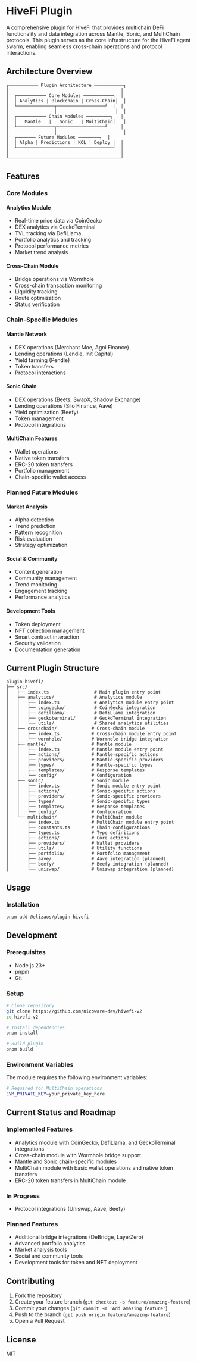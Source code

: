 # HiveFi Plugin

A comprehensive plugin for HiveFi that provides multichain DeFi functionality and data integration across Mantle, Sonic, and MultiChain protocols. This plugin serves as the core infrastructure for the HiveFi agent swarm, enabling seamless cross-chain operations and protocol interactions.

## Architecture Overview

```
┌─────────── Plugin Architecture ───────────┐
│                                          │
│  ┌─────────── Core Modules ───────────┐  │
│  │ Analytics | Blockchain | Cross-Chain│  │
│  └──────────────┬──────────────────┘  │  │
│                 │                      │  │
│  ┌─────────── Chain Modules ─────────┐   │
│  │   Mantle   |   Sonic   | MultiChain│   │
│  └──────────────┬──────────────────┘     │
│                 │                         │
│  ┌─────── Future Modules ────────┐  │
│  │ Alpha | Predictions | KOL | Deploy │  │
│  └────────────────────────────────────┘  │
│                                          │
└──────────────────────────────────────────┘
```

## Features

### Core Modules

#### Analytics Module
- Real-time price data via CoinGecko
- DEX analytics via GeckoTerminal
- TVL tracking via DefiLlama
- Portfolio analytics and tracking
- Protocol performance metrics
- Market trend analysis

#### Cross-Chain Module
- Bridge operations via Wormhole
- Cross-chain transaction monitoring
- Liquidity tracking
- Route optimization
- Status verification

### Chain-Specific Modules

#### Mantle Network
- DEX operations (Merchant Moe, Agni Finance)
- Lending operations (Lendle, Init Capital)
- Yield farming (Pendle)
- Token transfers
- Protocol interactions

#### Sonic Chain
- DEX operations (Beets, SwapX, Shadow Exchange)
- Lending operations (Silo Finance, Aave)
- Yield optimization (Beefy)
- Token management
- Protocol integrations

#### MultiChain Features
- Wallet operations
- Native token transfers
- ERC-20 token transfers
- Portfolio management
- Chain-specific wallet access

### Planned Future Modules

#### Market Analysis
- Alpha detection
- Trend prediction
- Pattern recognition
- Risk evaluation
- Strategy optimization

#### Social & Community
- Content generation
- Community management
- Trend monitoring
- Engagement tracking
- Performance analytics

#### Development Tools
- Token deployment
- NFT collection management
- Smart contract interaction
- Security validation
- Documentation generation

## Current Plugin Structure

```
plugin-hivefi/
├── src/
│   ├── index.ts                 # Main plugin entry point
│   ├── analytics/               # Analytics module
│   │   ├── index.ts             # Analytics module entry point
│   │   ├── coingecko/           # CoinGecko integration
│   │   ├── defillama/           # DefiLlama integration
│   │   ├── geckoterminal/       # GeckoTerminal integration
│   │   └── utils/               # Shared analytics utilities
│   ├── crosschain/             # Cross-chain module
│   │   ├── index.ts            # Cross-chain module entry point
│   │   └── wormhole/           # Wormhole bridge integration
│   ├── mantle/                 # Mantle module
│   │   ├── index.ts            # Mantle module entry point
│   │   ├── actions/            # Mantle-specific actions
│   │   ├── providers/          # Mantle-specific providers
│   │   ├── types/              # Mantle-specific types
│   │   ├── templates/          # Response templates
│   │   └── config/             # Configuration
│   ├── sonic/                  # Sonic module
│   │   ├── index.ts            # Sonic module entry point
│   │   ├── actions/            # Sonic-specific actions
│   │   ├── providers/          # Sonic-specific providers
│   │   ├── types/              # Sonic-specific types
│   │   ├── templates/          # Response templates
│   │   └── config/             # Configuration
│   └── multichain/             # MultiChain module
│       ├── index.ts            # MultiChain module entry point
│       ├── constants.ts        # Chain configurations
│       ├── types.ts            # Type definitions
│       ├── actions/            # Core actions
│       ├── providers/          # Wallet providers
│       ├── utils/              # Utility functions
│       ├── portfolio/          # Portfolio management
│       ├── aave/               # Aave integration (planned)
│       ├── beefy/              # Beefy integration (planned)
│       └── uniswap/            # Uniswap integration (planned)
```

## Usage

### Installation

```bash
pnpm add @elizaos/plugin-hivefi
```

## Development

### Prerequisites
- Node.js 23+
- pnpm
- Git

### Setup
```bash
# Clone repository
git clone https://github.com/nicoware-dev/hivefi-v2
cd hivefi-v2

# Install dependencies
pnpm install

# Build plugin
pnpm build
```

### Environment Variables

The module requires the following environment variables:

```bash
# Required for MultiChain operations
EVM_PRIVATE_KEY=your_private_key_here  
```

## Current Status and Roadmap

### Implemented Features
- Analytics module with CoinGecko, DefiLlama, and GeckoTerminal integrations
- Cross-chain module with Wormhole bridge support
- Mantle and Sonic chain-specific modules
- MultiChain module with basic wallet operations and native token transfers
- ERC-20 token transfers in MultiChain module

### In Progress

- Protocol integrations (Uniswap, Aave, Beefy)

### Planned Features
- Additional bridge integrations (DeBridge, LayerZero)
- Advanced portfolio analytics
- Market analysis tools
- Social and community tools
- Development tools for token and NFT deployment

## Contributing

1. Fork the repository
2. Create your feature branch (`git checkout -b feature/amazing-feature`)
3. Commit your changes (`git commit -m 'Add amazing feature'`)
4. Push to the branch (`git push origin feature/amazing-feature`)
5. Open a Pull Request

## License

MIT
